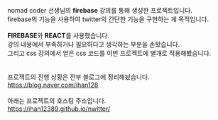 nomad coder 선생님의 **firebase** 강의를 통해 생성한 프로젝트입니다.<br>
firebase의 기능을 사용하여 twitter의 간단한 기능을 구현하는 게 목적입니다.<br><br>
<b>FIREBASE</b>와 <b>REACT</b>를 사용했습니다.<br>
강의 내용에서 부족하거나 필요하다고 생각하는 부분을 손봤습니다.<br>
그리고 css 강의에서 얻은 css 코드를 이번 프로젝트에 별개로 적용해봤습니다.<br>
<br><br>
프로젝트의 진행 상황은 전부 블로그에 정리해놨습니다.<br>
https://blog.naver.com/ihan128
<br><br>
아래는 프로젝트의 호스팅 주소입니다.<br>
https://ihan12389.github.io/nwitter/

